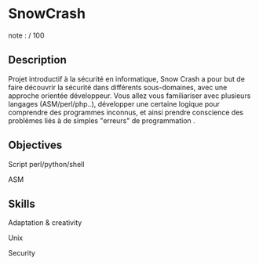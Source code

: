 # SnowCrash
note : / 100

## Description
Projet introductif à la sécurité en informatique, Snow Crash a pour but de faire découvrir la sécurité dans différents sous-domaines, avec une approche orientée développeur. Vous allez vous familiariser avec plusieurs langages (ASM/perl/php..), développer une certaine logique pour comprendre des programmes inconnus, et ainsi prendre conscience des problèmes liés à de simples "erreurs" de programmation .

## Objectives
Script perl/python/shell

ASM

## Skills
Adaptation & creativity

Unix

Security 